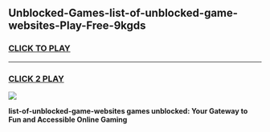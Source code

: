 
## Unblocked-Games-list-of-unblocked-game-websites-Play-Free-9kgds
<h3>
<a href="https://premium76.site?title=list-of-unblocked-game-websites&ref=10A">CLICK TO PLAY</a></h3>
<hr>

<h3>
<a href="https://premium76.site?title=list-of-unblocked-game-websites&ref=10A">CLICK 2 PLAY</a>
  
</h3>

<a href="https://premium76.site?title=list-of-unblocked-game-websites&ref=10A"><img src="https://clearcache.store/games.png"></a>


**list-of-unblocked-game-websites games unblocked: Your Gateway to Fun and Accessible Online Gaming**

